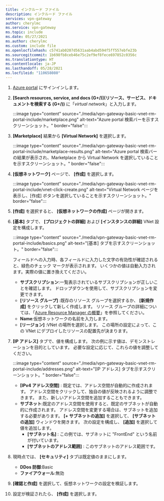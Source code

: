 ```yaml
---
title: インクルード ファイル
description: インクルード ファイル
services: vpn-gateway
author: cherylmc
ms.service: vpn-gateway
ms.topic: include
ms.date: 05/27/2021
ms.author: cherylmc
ms.custom: include file
ms.openlocfilehash: c5741ab0207d5631aab4abd594f5ff557ebfe23b
ms.sourcegitcommit: 1b698fb8ceb46e75c2ef9ef8fece697852c0356c
ms.translationtype: HT
ms.contentlocale: ja-JP
ms.lasthandoff: 05/28/2021
ms.locfileid: "110658080"
---
```

1. [Azure portal](https://portal.azure.com) にサインインします。
1. **[Search resources, service, and docs (G+/)]\(リソース、サービス、ドキュメントを検索する (G+/)\)** に「*virtual network*」と入力します。

   :::image type="content" source="./media/vpn-gateway-basic-vnet-rm-portal-include/marketplace.png" alt-text="Azure portal 検索バーを示すスクリーンショット。" border="false":::
1. **[Marketplace]** 結果から **[Virtual Network]** を選択します。

   :::image type="content" source="./media/vpn-gateway-basic-vnet-rm-portal-include/marketplace-results.png" alt-text="Azure portal 検索バーの結果が表示され、Marketplace から Virtual Network を選択していることを示すスクリーンショット。" border="false":::
1. **[仮想ネットワーク]** ページで、 **[作成]** を選択します。

   :::image type="content" source="./media/vpn-gateway-basic-vnet-rm-portal-include/vnet-click-create.png" alt-text="Virtual Network ページを表示し、[作成] ボタンを選択していることを示すスクリーンショット。" border="false":::
1. **[作成]** を選択すると、 **[仮想ネットワークの作成]** ページが開きます。
1. **[基本]** タブで、 **[プロジェクトの詳細]** および **[インスタンスの詳細]** VNet 設定を構成します。

   :::image type="content" source="./media/vpn-gateway-basic-vnet-rm-portal-include/basics.png" alt-text="[基本] タブを示すスクリーンショット。" border="false":::

   フィールドへの入力時、各フィールドに入力した文字の有効性が確認されると、緑色のチェック マークが表示されます。 いくつかの値は自動入力されます。実際の値に置き換えてください。

   - **サブスクリプション**:一覧表示されているサブスクリプションが正しいことを確認します。 ドロップダウンを使用して、サブスクリプションを変更できます。
   - **[リソース グループ]** :既存のリソース グループを選択するか、 **[新規作成]** をクリックして新しく作成します。 リソース グループの詳細については、「[Azure Resource Manager の概要](../articles/azure-resource-manager/management/overview.md#resource-groups)」を参照してください。
   - **Name**:仮想ネットワークの名前を入力します。
   - **[リージョン]** :VNet の場所を選択します。 この場所の設定によって、この VNet にデプロイしたリソースの配置先が決まります。

1. **[IP アドレス]** タブで、値を構成します。 次の例に示す値は、デモンストレーションを目的としています。 必要な設定に応じて、これらの値を調整してください。

   :::image type="content" source="./media/vpn-gateway-basic-vnet-rm-portal-include/addresses.png" alt-text="[IP アドレス] タブを示すスクリーンショット。" border="false"::: 
   - **[IPv4 アドレス空間]** : 既定では、アドレス空間が自動的に作成されます。 アドレス空間をクリックして、独自の値が反映されるように調整できます。 また、新しいアドレス空間を追加することもできます。
   - **サブネット**:既定のアドレス空間を使用すると、既定のサブネットが自動的に作成されます。 アドレス空間を変更する場合は、サブネットを追加する必要があります。 **[+ サブネットの追加]** を選択して、 **[サブネットの追加]** ウィンドウを開きます。 次の設定を構成し、 **[追加]** を選択して値を追加します。
      - **[サブネット名]** : この例では、サブネットに "FrontEnd" という名前が付いています。
      - **[サブネットのアドレス範囲]** : このサブネットのアドレス範囲です。

1. 現時点では、 **[セキュリティ]** タブは既定値のままにします。

   - **DDos 防御**:Basic
   - **ファイアウォール**:無効
1. **[確認と作成]** を選択して、仮想ネットワークの設定を検証します。
1. 設定が検証されたら、 **[作成]** を選択します。
